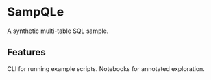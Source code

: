 # SampQLe

A synthetic multi-table SQL sample.

## Features

CLI for running example scripts. Notebooks for annotated exploration.